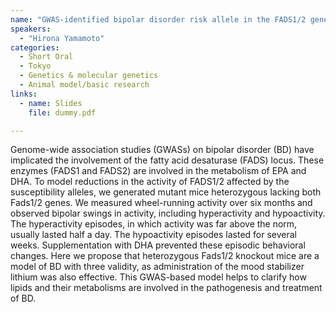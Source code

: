 ```yaml
---
name: "GWAS-identified bipolar disorder risk allele in the FADS1/2 gene region links mood episodes and unsaturated fatty acid metabolism in mutant mice"
speakers:
  - "Hirona Yamamoto"
categories:
  - Short Oral
  - Tokyo
  - Genetics & molecular genetics
  - Animal model/basic research
links:
  - name: Slides
    file: dummy.pdf

---
```


Genome-wide association studies (GWASs) on bipolar disorder (BD) have implicated the involvement of the fatty acid desaturase (FADS) locus. These enzymes (FADS1 and FADS2) are involved in the metabolism of EPA and DHA. To model reductions in the activity of FADS1/2 affected by the susceptibility alleles, we generated mutant mice heterozygous lacking both Fads1/2 genes. We measured wheel-running activity over six months and observed bipolar swings in activity, including hyperactivity and hypoactivity. The hyperactivity episodes, in which activity was far above the norm, usually lasted half a day. The hypoactivity episodes lasted for several weeks. Supplementation with DHA prevented these episodic behavioral changes. Here we propose that heterozygous Fads1/2 knockout mice are a model of BD with three validity, as administration of the mood stabilizer lithium was also effective. This GWAS-based model helps to clarify how lipids and their metabolisms are involved in the pathogenesis and treatment of BD.
